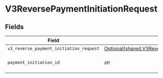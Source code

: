 # V3ReversePaymentInitiationRequest


## Fields

| Field                                                                                                          | Type                                                                                                           | Required                                                                                                       | Description                                                                                                    |
| -------------------------------------------------------------------------------------------------------------- | -------------------------------------------------------------------------------------------------------------- | -------------------------------------------------------------------------------------------------------------- | -------------------------------------------------------------------------------------------------------------- |
| `v3_reverse_payment_initiation_request`                                                                        | [Optional[shared.V3ReversePaymentInitiationRequest]](../../models/shared/v3reversepaymentinitiationrequest.md) | :heavy_minus_sign:                                                                                             | N/A                                                                                                            |
| `payment_initiation_id`                                                                                        | *str*                                                                                                          | :heavy_check_mark:                                                                                             | The payment initiation ID                                                                                      |